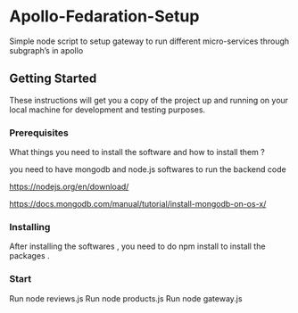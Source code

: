 # Apollo-Fedaration-Setup
Simple node script to setup gateway to run different micro-services through subgraph’s in apollo

## Getting Started

These instructions will get you a copy of the project up and running on your local machine for development and testing purposes.

### Prerequisites

What things you need to install the software and how to install them ?

you need to have mongodb and node.js softwares to run the backend code

https://nodejs.org/en/download/

https://docs.mongodb.com/manual/tutorial/install-mongodb-on-os-x/

### Installing 

After installing the softwares , you need to do npm install to install the packages .

### Start 

Run node reviews.js
Run node products.js
Run node gateway.js
